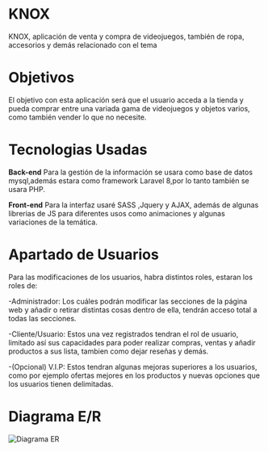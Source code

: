 # KNOX
KNOX, aplicación de venta y compra de videojuegos, también de ropa, accesorios y demás relacionado con el tema
# Objetivos
El objetivo con esta aplicación será que el usuario acceda a la tienda y pueda comprar entre una variada gama de videojuegos y objetos varios, como también vender lo que no necesite.
# Tecnologias Usadas
**Back-end**
Para la gestión de la información se usara como base de datos mysql,además estara como framework Laravel 8,por lo tanto también se usara PHP.

**Front-end**
Para la interfaz usaré SASS ,Jquery y AJAX, además de algunas librerias de JS para diferentes usos como animaciones y algunas variaciones de la temática.

# Apartado de Usuarios

Para las modificaciones de los usuarios, habra distintos roles, estaran los roles de:

-Administrador: Los cuáles podrán modificar las secciones de la página web y añadir o retirar distintas cosas dentro de ella, tendrán acceso total a todas las secciones.

-Cliente/Usuario: Estos una vez registrados tendran el rol de usuario, limitado así sus capacidades para poder realizar compras, ventas y añadir productos a sus lista, tambien como dejar reseñas y demás.

-(Opcional) V.I.P: Estos tendran algunas mejoras superiores a los usuarios, como por ejemplo ofertas mejores en los productos y nuevas opciones que los usuarios tienen delimitadas.

# Diagrama E/R

![Diagrama ER](https://user-images.githubusercontent.com/65163077/167922137-1a00143e-38b5-401b-8295-6adc2791c97f.png)

